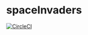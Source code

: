# spaceInvaders
[![CircleCI](https://circleci.com/gh/alexkozlov71/spaceInvaders/tree/master.svg?style=svg&circle-token=7233c58b3c05482ed2bbf56faa49e325fb087a29)](https://circleci.com/gh/alexkozlov71/spaceInvaders/tree/master)
